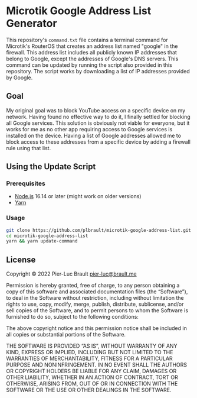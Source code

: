 # Microtik Google Address List Generator

This repository's `command.txt` file contains a terminal
command for Microtik's RouterOS that creates an address list named "google" in the firewall.
This address list includes all publicly known IP addresses that belong to Google, except the addresses of Google's DNS servers.
This command can be updated by running the script also provided in this
repository. The script works by downloading a list of IP
addresses provided by Google.

## Goal

My original goal was to block YouTube access on a specific device on my network. Having found
no effective way to do it, I finally settled for blocking all Google services. This solution is obviously not viable for everyone,
but it works for me as no other app requiring access to Google
services is installed on the device.
Having a list of Google addresses allowed me to block access to
these addresses from a specific device by adding a firewall rule
using that list.

## Using the Update Script

### Prerequisites

* [Node.js](https://nodejs.org/) 16.14 or later (might work on older versions)
* [Yarn](https://yarnpkg.com/)

### Usage

```bash
git clone https://github.com/plbrault/microtik-google-address-list.git
cd microtik-google-address-list
yarn && yarn update-command
```

## License

Copyright © 2022 Pier-Luc Brault <pier-luc@brault.me>

Permission is hereby granted, free of charge, to any person obtaining a copy of this software and associated documentation files (the “Software”), to deal in the Software without restriction, including without limitation the rights to use, copy, modify, merge, publish, distribute, sublicense, and/or sell copies of the Software, and to permit persons to whom the Software is furnished to do so, subject to the following conditions:

The above copyright notice and this permission notice shall be included in all copies or substantial portions of the Software.

THE SOFTWARE IS PROVIDED “AS IS”, WITHOUT WARRANTY OF ANY KIND, EXPRESS OR IMPLIED, INCLUDING BUT NOT LIMITED TO THE WARRANTIES OF MERCHANTABILITY, FITNESS FOR A PARTICULAR PURPOSE AND NONINFRINGEMENT. IN NO EVENT SHALL THE AUTHORS OR COPYRIGHT HOLDERS BE LIABLE FOR ANY CLAIM, DAMAGES OR OTHER LIABILITY, WHETHER IN AN ACTION OF CONTRACT, TORT OR OTHERWISE, ARISING FROM, OUT OF OR IN CONNECTION WITH THE SOFTWARE OR THE USE OR OTHER DEALINGS IN THE SOFTWARE.
